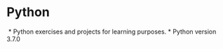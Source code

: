 # Python

<img scr="images/python-logo-glassy.png">
* Python exercises and projects for learning purposes.
* Python version 3.7.0

